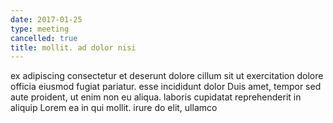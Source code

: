 ```yaml
---
date: 2017-01-25
type: meeting
cancelled: true
title: mollit. ad dolor nisi
---
```

ex adipiscing consectetur et deserunt dolore cillum sit ut exercitation dolore officia eiusmod fugiat pariatur. esse incididunt dolor Duis amet, tempor sed aute proident, ut enim non eu aliqua. laboris cupidatat reprehenderit in aliquip Lorem ea in qui mollit. irure do elit, ullamco